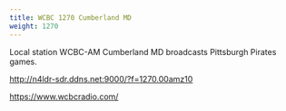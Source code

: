 ```yaml
---
title: WCBC 1270 Cumberland MD
weight: 1270
---
```

Local station WCBC-AM Cumberland MD broadcasts Pittsburgh Pirates
games.

http://n4ldr-sdr.ddns.net:9000/?f=1270.00amz10

https://www.wcbcradio.com/

